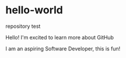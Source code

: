 # hello-world
repository test

Hello! I'm excited to learn more about GitHub 

I am an aspiring Software Developer, this is fun!
